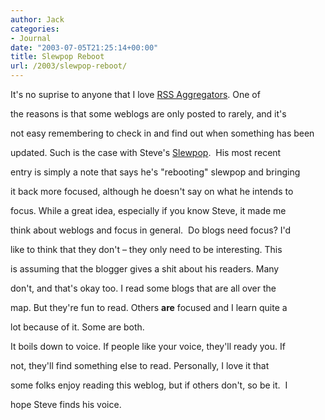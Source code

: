 ```yaml
---
author: Jack
categories:
- Journal
date: "2003-07-05T21:25:14+00:00"
title: Slewpop Reboot
url: /2003/slewpop-reboot/
---
```


It's no suprise to anyone that I love [RSS Aggregators][1]. One of
  

  
the reasons is that some weblogs are only posted to rarely, and it's
  

  
not easy remembering to check in and find out when something has been
  

  
updated. Such is the case with Steve's [Slewpop][2].&nbsp; His most recent
  

  
entry is simply a note that says he's "rebooting" slewpop and bringing
  

  
it back more focused, although he doesn't say on what he intends to
  

  
focus. While a great idea, especially if you know Steve, it made me
  

  
think about weblogs and focus in general.&nbsp; Do blogs need focus? I'd
  

  
like to think that they don't &#8211; they only need to be interesting. This
  

  
is assuming that the blogger gives a shit about his readers. Many
  

  
don't, and that's okay too. I read some blogs that are all over the
  

  
map. But they're fun to read. Others **are** focused and I learn quite a
  

  
lot because of it. Some are both.

It boils down to voice. If people like your voice, they'll ready you. If
  

  
not, they'll find something else to read. Personally, I love it that
  

  
some folks enjoy reading this weblog, but if others don't, so be it.&nbsp; I
  

  
hope Steve finds his voice.

 [1]: //www.bradsoft.com/feeddemon/"
 [2]: http://web.archive.org/web/20040209013315/http://www.slewpop.com:80/weblog/